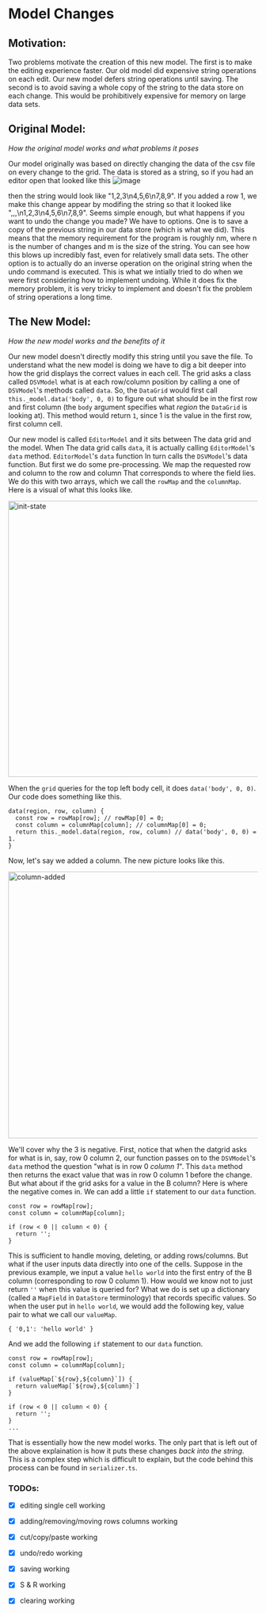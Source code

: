 

# Model Changes

## Motivation:

Two problems motivate the creation of this new model. The first is to make the editing experience faster. Our old model did expensive string operations on each edit. Our new model defers string operations until saving. The second is to avoid saving a whole copy of the string to the data store on each change. This would be prohibitively expensive for memory on large data sets. 

## Original Model:
_How the original model works and what problems it poses_


Our model originally was based on directly changing the data of the csv file on every change to the grid. The data is stored as a string, so if you had an editor open that looked like this
![image](https://user-images.githubusercontent.com/52261474/89075518-41dcbe80-d333-11ea-8cb0-9a9267905812.png)

then the string would look like "1,2,3\n4,5,6\n7,8,9". If you added a row 1, we make this change appear by modifing the string so that it looked like ",,,\n1,2,3\n4,5,6\n7,8,9". Seems simple enough, but what happens if you want to undo the change you made? We have to options. One is to save a copy of the previous string in our data store (which is what we did). This means that the memory requirement for the program is roughly nm, where n is the number of changes and m is the size of the string. You can see how this blows up incredibly fast, even for relatively small data sets. The other option is to actually do an inverse operation on the original string when the undo command is executed. This is what we intially tried to do when we were first considering how to implement undoing. While it does fix the memory problem, it is very tricky to implement and doesn't fix the problem of string operations a long time.


## The New Model:

_How the new model works and the benefits of it_


Our new model doesn't directly modify this string until you save the file. To understand what the new model is doing we have to dig a bit deeper into how the grid displays the correct values in each cell. The grid asks a class called `DSVModel` what is at each row/column position by calling a one of `DSVModel`'s methods called `data`. So, the `DataGrid` would first call `this._model.data('body', 0, 0)` to figure out what should be in the first row and first column (the `body` argument specifies what _region_ the `DataGrid` is looking at). This method would return `1`, since 1 is the value in the first row, first column cell.

Our new model is called `EditorModel` and it sits between The data grid and the model. When The data grid calls `data`, it is actually calling `EditorModel`'s `data` method. `EditorModel`'s `data` function In turn calls the `DSVModel`'s data function. But first we do some pre-processing. We map the requested row and column to the row and column That corresponds to where the field lies. We do this with two arrays, which we call the `rowMap` and the `columnMap`. Here is a visual of what this looks like.

<img width="557" alt="init-state" src="https://user-images.githubusercontent.com/52261474/89232442-5079de80-d59c-11ea-81e3-35fa9a13c03f.PNG">


When the `grid` queries for the top left body cell, it does `data('body', 0, 0)`. Our code does something like this.
```
data(region, row, column) {
  const row = rowMap[row]; // rowMap[0] = 0;
  const column = columnMap[column]; // columnMap[0] = 0;
  return this._model.data(region, row, column) // data('body', 0, 0) = 1.
}
```

Now, let's say we added a column. The new picture looks like this.

<img width="538" alt="column-added" src="https://user-images.githubusercontent.com/52261474/89232652-b8c8c000-d59c-11ea-843d-327429b943aa.PNG">

We'll cover why the 3 is negative. First, notice that when the datgrid asks for what is in, say, row 0 column 2, our function passes on to the `DSVModel`'s `data` method the question "what is in row 0 _column 1_". This `data` method then returns the exact value that was in row 0 column 1 before the change. But what about if the grid asks for a value in the B column? Here is where the negative comes in. We can add a little `if` statement to our `data` function.

```
const row = rowMap[row];
const column = columnMap[column];

if (row < 0 || column < 0) {
  return '';
}
```

This is sufficient to handle moving, deleting, or adding rows/columns. But what if the user inputs data directly into one of the cells. Suppose in the previous example, we input a value `hello world` into the first entry of the B column (corresponding to row 0 column 1). How would we know not to just return `''` when this value is queried for? What we do is set up a dictionary (called a `MapField` in `DataStore` terminology) that records specific values. So when the user put in `hello world`, we would add the following key, value pair to what we call our `valueMap`.

```
{ '0,1': 'hello world' }
```

And we add the following `if` statement to our `data` function.

```
const row = rowMap[row];
const column = columnMap[column];

if (valueMap[`${row},${column}`]) {
  return valueMap[`${row},${column}`]
}

if (row < 0 || column < 0) {
  return '';
}
...
```

That is essentially how the new model works. The only part that is left out of the above explaination is how it puts these changes _back into the string_. This is a complex step which is difficult to explain, but the code behind this process can be found in `serializer.ts`.



### TODOs:
- [x] editing single cell working
- [x] adding/removing/moving rows columns working
- [x] cut/copy/paste working
- [x] undo/redo working
- [x] saving working
- [x] S & R working
- [x] clearing working


